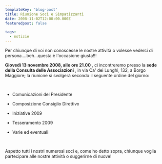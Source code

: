 ```yaml
---
templateKey: 'blog-post'
title: Riunione Soci e Simpatizzanti
date: 2008-11-02T12:00:00.000Z
featuredpost: false

tags:
  - notizie
---
```



Per chiunque di voi non conoscesse le nostre attività o volesse vederci di persona....beh...questa è l'occasione giusta!!! 

 **Giovedì 13 novembre 2008, alle ore 21.00** , ci incontreremo presso la **sede della Consulta delle Associazioni** , in via Ca' dei Lunghi, 132, a Borgo Maggiore; la riunione si svolgerà secondo il seguente ordine del giorno: 

   

 

  - Comunicazioni del Presidente 

 
  - Composizione Consiglio Direttivo 

 
  - Iniziative 2009 

 
  - Tesseramento 2009 

 
  - Varie ed eventuali 

 
   

 

 Aspetto tutti i nostri numerosi soci e, come ho detto sopra, chiunque voglia partecipare alle nostre attività o suggerirne di nuove!
